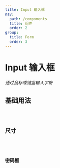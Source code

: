 ```yaml
---
title: Input 输入框
nav:
  path: /components
  title: 组件
  order: 2
group:
  title: Form
  order: 3
---
```



# Input 输入框

###### 通过鼠标或键盘输入字符

## 基础用法
<code src="./demo/basic.tsx" />

## 尺寸
<code src="./demo/size.tsx" />


## 密码框
<code src="./demo/password.tsx" />
<API src="./index.tsx">
